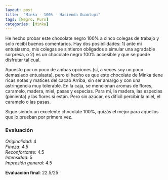 ```yaml
---
layout: post
title:  "Minka - 100% - Hacienda Guantupi"
tags: [Negro, Puro] 
categories: [Minka]
---
```



He hecho probar este chocolate negro 100% a cinco colegas de trabajo y solo recibí buenos comentarios. Hay dos posibilidades: 1) ante mi entusiasmo, mis colegas se sintieron obligados a simular una agradable sorpresa, o 2) es un chocolate negro 100% accesible y que se puede disfrutar tal cual.

Apuesto por un poco de ambas opciones (sí, a veces soy un poco demasiado entusiasta), pero el hecho es que este chocolate de Minka tiene ricas notas y matices del cacao Arriba, sin ser amargo y con una astringencia muy tolerable. En la caja, se mencionan aromas de flores, caramelo, madera, miel, pasas y especias. Para mí, la madera, las especias (pimienta) y las flores si están. Pero sin azúcar, es difícil percibir la miel, el caramelo o las pasas.

Sigue siendo un excelente chocolate 100%, quizás el mejor para aquellos que lo prueban por primera vez.





### Evaluación

_Originalidad_: 4  
_Fineza_: 4.5  
_Reconfortante_: 4.5  
_Intensidad_: 5  
_Impresión general_: 4.5

**Evaluación final**: 22.5/25

